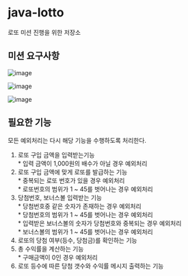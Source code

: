 # java-lotto
로또 미션 진행을 위한 저장소

## 미션 요구사항 

![image](https://user-images.githubusercontent.com/47850258/74334640-a637b000-4ddd-11ea-879f-812470f5c59f.png)

![image](https://user-images.githubusercontent.com/47850258/74334649-ab94fa80-4ddd-11ea-8414-4c89e4363d3a.png)

![image](https://user-images.githubusercontent.com/47850258/74334656-adf75480-4ddd-11ea-8384-cc40b55fcb51.png)

## 필요한 기능
모든 예외처리는 다시 해당 기능을 수행하도록 처리한다.

<ol>
<li>로또 구입 금액을 입력받는기능<br>
* 입력 금액이 1,000원의 배수가 아닐 경우 예외처리</li>

<li>로또 구입 금액에 맞게 로또를 발급하는 기능 <br>
* 중복되는 로또 번호가 있을 경우 예외처리<br>
* 로또번호의 범위가 1 ~ 45를 벗어나는 경우 예외처리 
</li>
<li>당첨번호, 보너스볼 입력받는 기능 <br>
* 당첨번호중 같은 숫자가 존재하는 경우 예외처리<br>
* 당첨번호의 범위가 1 ~ 45를 벗어나는 경우 예외처리<br>
* 입력받은 보너스볼의 숫자가 당첨번호와 중복되는 경우 예외처리<br>
* 보너스볼의 범위가 1 ~ 45를 벗어나는 경우 예외처리<br>
</li>
<li>로또의 당첨 여부(등수, 당첨금)를 확인하는 기능 </li>
<li>총 수익률을 계산하는 기능 <br>
* 구매금액이 0인 경우 예외처리<br></li>
<li>로또 등수에 따른 당첨 갯수와 수익률 메시지 출력하는 기능</li>
</ol>





